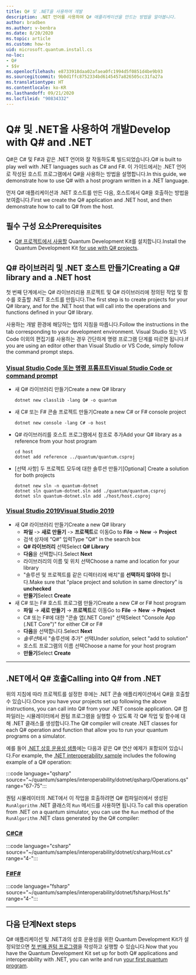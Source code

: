 ```yaml
---
title: Q# 및 .NET을 사용하여 개발
description: .NET 언어를 사용하여 Q# 애플리케이션을 만드는 방법을 알아봅니다.
author: bradben
ms.author: v-benbra
ms.date: 8/20/2020
ms.topic: article
ms.custom: how-to
uid: microsoft.quantum.install.cs
no-loc:
- Q#
- $$v
ms.openlocfilehash: e8733918daa02afaea0fc1994d5f0851d4be9b93
ms.sourcegitcommit: 9b0d1ffc8752334bd6145457a826505cc31fa27a
ms.translationtype: HT
ms.contentlocale: ko-KR
ms.lasthandoff: 09/21/2020
ms.locfileid: "90834332"
---
```

# <a name="develop-with-no-locq-and-net"></a><span data-ttu-id="15d48-103">Q# 및 .NET을 사용하여 개발</span><span class="sxs-lookup"><span data-stu-id="15d48-103">Develop with Q# and .NET</span></span>

<span data-ttu-id="15d48-104">Q#은 C# 및 F#과 같은 .NET 언어와 잘 작동하도록 빌드되었습니다.</span><span class="sxs-lookup"><span data-stu-id="15d48-104">Q# is built to play well with .NET languages such as C# and F#.</span></span>
<span data-ttu-id="15d48-105">이 가이드에서는 .NET 언어로 작성된 호스트 프로그램에서 Q#을 사용하는 방법을 설명합니다.</span><span class="sxs-lookup"><span data-stu-id="15d48-105">In this guide, we demonstrate how to use Q# with a host program written in a .NET language.</span></span>

<span data-ttu-id="15d48-106">먼저 Q# 애플리케이션과 .NET 호스트를 만든 다음, 호스트에서 Q#을 호출하는 방법을 보여줍니다.</span><span class="sxs-lookup"><span data-stu-id="15d48-106">First we create the Q# application and .NET host, and then demonstrate how to call to Q# from the host.</span></span>

## <a name="prerequisites"></a><span data-ttu-id="15d48-107">필수 구성 요소</span><span class="sxs-lookup"><span data-stu-id="15d48-107">Prerequisites</span></span>

- <span data-ttu-id="15d48-108">[Q# 프로젝트에서 사용할](xref:microsoft.quantum.install.standalone) Quantum Development Kit를 설치합니다.</span><span class="sxs-lookup"><span data-stu-id="15d48-108">Install the Quantum Development Kit [for use with Q# projects](xref:microsoft.quantum.install.standalone).</span></span>

## <a name="creating-a-no-locq-library-and-a-net-host"></a><span data-ttu-id="15d48-109">Q# 라이브러리 및 .NET 호스트 만들기</span><span class="sxs-lookup"><span data-stu-id="15d48-109">Creating a Q# library and a .NET host</span></span>

<span data-ttu-id="15d48-110">첫 번째 단계에서는 Q# 라이브러리용 프로젝트 및 Q# 라이브러리에 정의된 작업 및 함수를 호출할 .NET 호스트를 만듭니다.</span><span class="sxs-lookup"><span data-stu-id="15d48-110">The first step is to create projects for your Q# library, and for the .NET host that will call into the operations and functions defined in your Q# library.</span></span>

<span data-ttu-id="15d48-111">사용하는 개발 환경에 해당하는 탭의 지침을 따릅니다.</span><span class="sxs-lookup"><span data-stu-id="15d48-111">Follow the instructions in the tab corresponding to your development environment.</span></span>
<span data-ttu-id="15d48-112">Visual Studio 또는 VS Code 이외의 편집기를 사용하는 경우 간단하게 명령 프로그램 단계를 따르면 됩니다.</span><span class="sxs-lookup"><span data-stu-id="15d48-112">If you are using an editor other than Visual Studio or VS Code, simply follow the command prompt steps.</span></span>

### <a name="visual-studio-code-or-command-prompt"></a>[<span data-ttu-id="15d48-113">Visual Studio Code 또는 명령 프롬프트</span><span class="sxs-lookup"><span data-stu-id="15d48-113">Visual Studio Code or command prompt</span></span>](#tab/tabid-cmdline)

- <span data-ttu-id="15d48-114">새 Q# 라이브러리 만들기</span><span class="sxs-lookup"><span data-stu-id="15d48-114">Create a new Q# library</span></span>

  ```dotnetcli
  dotnet new classlib -lang Q# -o quantum
  ```

- <span data-ttu-id="15d48-115">새 C# 또는 F# 콘솔 프로젝트 만들기</span><span class="sxs-lookup"><span data-stu-id="15d48-115">Create a new C# or F# console project</span></span>

  ```dotnetcli
  dotnet new console -lang C# -o host  
  ```

- <span data-ttu-id="15d48-116">Q# 라이브러리를 호스트 프로그램에서 참조로 추가</span><span class="sxs-lookup"><span data-stu-id="15d48-116">Add your Q# library as a reference from your host program</span></span>

  ```dotnetcli
  cd host
  dotnet add reference ../quantum/quantum.csproj
  ```

- <span data-ttu-id="15d48-117">[선택 사항] 두 프로젝트 모두에 대한 솔루션 만들기</span><span class="sxs-lookup"><span data-stu-id="15d48-117">[Optional] Create a solution for both projects</span></span>

  ```dotnetcli
  dotnet new sln -n quantum-dotnet
  dotnet sln quantum-dotnet.sln add ./quantum/quantum.csproj
  dotnet sln quantum-dotnet.sln add ./host/host.csproj
  ```

### <a name="visual-studio-2019"></a>[<span data-ttu-id="15d48-118">Visual Studio 2019</span><span class="sxs-lookup"><span data-stu-id="15d48-118">Visual Studio 2019</span></span>](#tab/tabid-vs2019)

- <span data-ttu-id="15d48-119">새 Q# 라이브러리 만들기</span><span class="sxs-lookup"><span data-stu-id="15d48-119">Create a new Q# library</span></span>
  - <span data-ttu-id="15d48-120">**파일** -> **새로 만들기** -> **프로젝트**로 이동</span><span class="sxs-lookup"><span data-stu-id="15d48-120">Go to **File** -> **New** -> **Project**</span></span>
  - <span data-ttu-id="15d48-121">검색 상자에 “Q#” 입력</span><span class="sxs-lookup"><span data-stu-id="15d48-121">Type "Q#" in the search box</span></span>
  - <span data-ttu-id="15d48-122">**Q# 라이브러리** 선택</span><span class="sxs-lookup"><span data-stu-id="15d48-122">Select **Q# Library**</span></span>
  - <span data-ttu-id="15d48-123">**다음**을 선택합니다.</span><span class="sxs-lookup"><span data-stu-id="15d48-123">Select **Next**</span></span>
  - <span data-ttu-id="15d48-124">라이브러리의 이름 및 위치 선택</span><span class="sxs-lookup"><span data-stu-id="15d48-124">Choose a name and location for your library</span></span>
  - <span data-ttu-id="15d48-125">"솔루션 및 프로젝트를 같은 디렉터리에 배치"를 **선택하지 않아야** 합니다.</span><span class="sxs-lookup"><span data-stu-id="15d48-125">Make sure that "place project and solution in same directory" is **unchecked**</span></span>
  - <span data-ttu-id="15d48-126">**만들기**</span><span class="sxs-lookup"><span data-stu-id="15d48-126">Select **Create**</span></span>
- <span data-ttu-id="15d48-127">새 C# 또는 F# 호스트 프로그램 만들기</span><span class="sxs-lookup"><span data-stu-id="15d48-127">Create a new C# or F# host program</span></span>
  - <span data-ttu-id="15d48-128">**파일** → **새로 만들기** → **프로젝트**로 이동</span><span class="sxs-lookup"><span data-stu-id="15d48-128">Go to **File** → **New** → **Project**</span></span>
  - <span data-ttu-id="15d48-129">C# 또는 F#에 대한 "콘솔 앱(.NET Core)" 선택</span><span class="sxs-lookup"><span data-stu-id="15d48-129">Select "Console App (.NET Core")" for either C# or F#</span></span>
  - <span data-ttu-id="15d48-130">**다음**을 선택합니다.</span><span class="sxs-lookup"><span data-stu-id="15d48-130">Select **Next**</span></span>
  - <span data-ttu-id="15d48-131">*솔루션*에서 "솔루션에 추가" 선택</span><span class="sxs-lookup"><span data-stu-id="15d48-131">Under *solution*, select "add to solution"</span></span>
  - <span data-ttu-id="15d48-132">호스트 프로그램의 이름 선택</span><span class="sxs-lookup"><span data-stu-id="15d48-132">Choose a name for your host program</span></span>
  - <span data-ttu-id="15d48-133">**만들기**</span><span class="sxs-lookup"><span data-stu-id="15d48-133">Select **Create**</span></span>

***

## <a name="calling-into-no-locq-from-net"></a><span data-ttu-id="15d48-134">.NET에서 Q# 호출</span><span class="sxs-lookup"><span data-stu-id="15d48-134">Calling into Q# from .NET</span></span>

<span data-ttu-id="15d48-135">위의 지침에 따라 프로젝트를 설정한 후에는 .NET 콘솔 애플리케이션에서 Q#을 호출할 수 있습니다.</span><span class="sxs-lookup"><span data-stu-id="15d48-135">Once you have your projects set up following the above instructions, you can call into Q# from your .NET console application.</span></span>
<span data-ttu-id="15d48-136">Q# 컴파일러는 시뮬레이터에서 퀀텀 프로그램을 실행할 수 있도록 각 Q# 작업 및 함수에 대해 .NET 클래스를 생성합니다.</span><span class="sxs-lookup"><span data-stu-id="15d48-136">The Q# compiler will create .NET classes for each Q# operation and function that allow you to run your quantum programs on a simulator.</span></span>

<span data-ttu-id="15d48-137">예를 들어 [.NET 상호 운용성 샘플](https://github.com/microsoft/Quantum/tree/main/samples/interoperability/dotnet)에는 다음과 같은 Q# 연산 예제가 포함되어 있습니다.</span><span class="sxs-lookup"><span data-stu-id="15d48-137">For example, the [.NET interoperability sample](https://github.com/microsoft/Quantum/tree/main/samples/interoperability/dotnet) includes the following example of a Q# operation:</span></span>

:::code language="qsharp" source="~/quantum/samples/interoperability/dotnet/qsharp/Operations.qs" range="67-75":::

<span data-ttu-id="15d48-138">퀀텀 시뮬레이터의 .NET에서 이 작업을 호출하려면 Q# 컴파일러에서 생성된 `RunAlgorithm` .NET 클래스의 `Run` 메서드를 사용하면 됩니다.</span><span class="sxs-lookup"><span data-stu-id="15d48-138">To call this operation from .NET on a quantum simulator, you can use the `Run` method of the `RunAlgorithm` .NET class generated by the Q# compiler:</span></span>

### <a name="c"></a>[<span data-ttu-id="15d48-139">C#</span><span class="sxs-lookup"><span data-stu-id="15d48-139">C#</span></span>](#tab/tabid-csharp)

:::code language="csharp" source="~/quantum/samples/interoperability/dotnet/csharp/Host.cs" range="4-":::

### <a name="f"></a>[<span data-ttu-id="15d48-140">F#</span><span class="sxs-lookup"><span data-stu-id="15d48-140">F#</span></span>](#tab/tabid-fsharp)

:::code language="fsharp" source="~/quantum/samples/interoperability/dotnet/fsharp/Host.fs" range="4-":::

***
    
## <a name="next-steps"></a><span data-ttu-id="15d48-141">다음 단계</span><span class="sxs-lookup"><span data-stu-id="15d48-141">Next steps</span></span>

<span data-ttu-id="15d48-142">Q# 애플리케이션 및 .NET과의 상호 운용성을 위한 Quantum Development Kit가 설정되었으면 [첫 번째 퀀텀 프로그램](xref:microsoft.quantum.quickstarts.qrng)을 작성하고 실행할 수 있습니다.</span><span class="sxs-lookup"><span data-stu-id="15d48-142">Now that you have the Quantum Development Kit set up for both Q# applications and interoperability with .NET, you can write and run [your first quantum program](xref:microsoft.quantum.quickstarts.qrng).</span></span>
